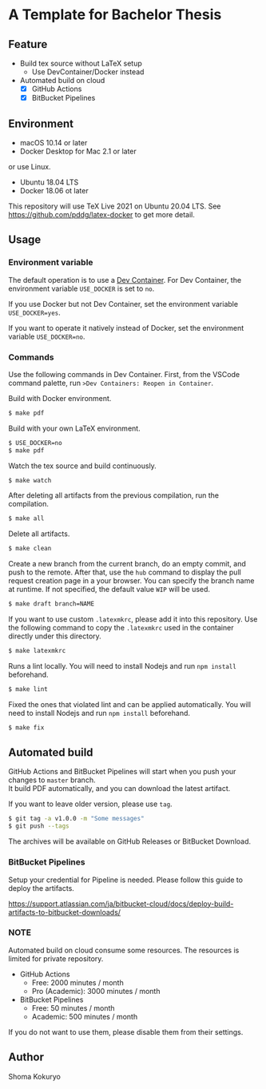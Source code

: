 # A Template for Bachelor Thesis

## Feature

- Build tex source without LaTeX setup
    - Use DevContainer/Docker instead
- Automated build on cloud
    - [x] GitHub Actions
    - [x] BitBucket Pipelines

## Environment

- macOS 10.14 or later
- Docker Desktop for Mac 2.1 or later

or use Linux.

- Ubuntu 18.04 LTS
- Docker 18.06 ot later

This repository will use TeX Live 2021 on Ubuntu 20.04 LTS.
See https://github.com/pddg/latex-docker to get more detail.

## Usage

### Environment variable

The default operation is to use a [Dev Container](https://code.visualstudio.com/docs/devcontainers/containers).
For Dev Container, the environment variable `USE_DOCKER` is set to `no`.

If you use Docker but not Dev Container, set the environment variable `USE_DOCKER=yes`.

If you want to operate it natively instead of Docker, set the environment variable `USE_DOCKER=no`.

### Commands

Use the following commands in Dev Container.
First, from the VSCode command palette, run `>Dev Containers: Reopen in Container`.

Build with Docker environment.

```bash
$ make pdf
```

Build with your own LaTeX environment.

```bash
$ USE_DOCKER=no
$ make pdf
```

Watch the tex source and build continuously.

```bash
$ make watch
```

After deleting all artifacts from the previous compilation, run the compilation.

```bash
$ make all
```

Delete all artifacts.

```bash
$ make clean
```

Create a new branch from the current branch, do an empty commit, and push to the remote.
After that, use the `hub` command to display the pull request creation page in a your browser.
You can specify the branch name at runtime. If not specified, the default value `WIP` will be used.

```bash
$ make draft branch=NAME
```

If you want to use custom `.latexmkrc`, please add it into this repository.
Use the following command to copy the `.latexmkrc` used in the container directly under this directory.

```bash
$ make latexmkrc
```

Runs a lint locally.
You will need to install Nodejs and run `npm install` beforehand.

```bash
$ make lint
```

Fixed the ones that violated lint and can be applied automatically.
You will need to install Nodejs and run `npm install` beforehand.

```bash
$ make fix
```

## Automated build

GitHub Actions and BitBucket Pipelines will start when you push your changes to `master` branch.  
It build PDF automatically, and you can download the latest artifact.

If you want to leave older version, please use `tag`.  

```bash
$ git tag -a v1.0.0 -m "Some messages"
$ git push --tags
```

The archives will be available on GitHub Releases or BitBucket Download.

### BitBucket Pipelines

Setup your credential for Pipeline is needed.
Please follow this guide to deploy the artifacts.

https://support.atlassian.com/ja/bitbucket-cloud/docs/deploy-build-artifacts-to-bitbucket-downloads/

### NOTE

Automated build on cloud consume some resources. The resources is limited for private repository.

- GitHub Actions
    - Free: 2000 minutes / month
    - Pro (Academic): 3000 minutes / month
- BitBucket Pipelines
    - Free: 50 minutes / month
    - Academic: 500 minutes / month

If you do not want to use them, please disable them from their settings.

## Author

Shoma Kokuryo
